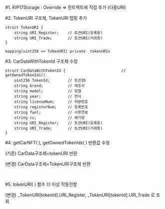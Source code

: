 #1. KIP17Storage : Override => 컨트랙트에 직접 추가 (다중URI)


#2. TokenURI 구조체, TokenURI 맵핑 추가

    struct TokenURI {
        string URI_Register;    // 토큰URI(등록용)
        string URI_Trade;       // 토큰URI(거래용)
    }

    mapping(uint256 => TokenURI) private _tokenURIs


#3. CarDataWithTokenId 구조체 수정

    struct CarDataWithTokenId {                         // getOwnedTokenIds()
        uint256 TokenId;        // 토큰ID
        string brand;           // 제조사
        string model;           // 모델
        string year;            // 연식
        string licenseNum;      // 차량번호
        string registerNum;     // 등록번호
        string fuel;            // 사용연료
        string cc;              // 배기량
        string URI_Register;    // 토큰URI(등록용)
        string URI_Trade;       // 토큰URI(거래용)
    }


#4. getCarNFT( ), getOwnedTokenIds( ) 반환값 수정

(기존) CarData구조체+tokenURI 반환

(변경) CarData구조체+TokenURI구조체 반환

<br/>

#5. tokenURI( ) 함수 더 이상 작동안함

(변경) _TokenURI[tokenId].URI_Register, _TokenURI[tokenId].URI_Trade 로 조회
